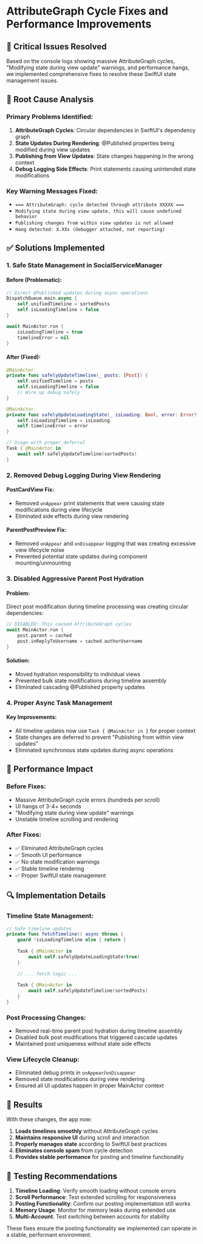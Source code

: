 # AttributeGraph Cycle Fixes and Performance Improvements

## 🚨 Critical Issues Resolved

Based on the console logs showing massive AttributeGraph cycles, "Modifying state during view update" warnings, and performance hangs, we implemented comprehensive fixes to resolve these SwiftUI state management issues.

## 🔧 Root Cause Analysis

### **Primary Problems Identified:**
1. **AttributeGraph Cycles**: Circular dependencies in SwiftUI's dependency graph
2. **State Updates During Rendering**: @Published properties being modified during view updates
3. **Publishing from View Updates**: State changes happening in the wrong context
4. **Debug Logging Side Effects**: Print statements causing unintended state modifications

### **Key Warning Messages Fixed:**
- `=== AttributeGraph: cycle detected through attribute XXXXX ===`
- `Modifying state during view update, this will cause undefined behavior`
- `Publishing changes from within view updates is not allowed`
- `Hang detected: X.XXs (debugger attached, not reporting)`

## ✅ Solutions Implemented

### **1. Safe State Management in SocialServiceManager**

#### **Before (Problematic):**
```swift
// Direct @Published updates during async operations
DispatchQueue.main.async {
    self.unifiedTimeline = sortedPosts
    self.isLoadingTimeline = false
}

await MainActor.run {
    isLoadingTimeline = true
    timelineError = nil
}
```

#### **After (Fixed):**
```swift
@MainActor
private func safelyUpdateTimeline(_ posts: [Post]) {
    self.unifiedTimeline = posts
    self.isLoadingTimeline = false
    // Wire up debug safely
}

@MainActor 
private func safelyUpdateLoadingState(_ isLoading: Bool, error: Error? = nil) {
    self.isLoadingTimeline = isLoading
    self.timelineError = error
}

// Usage with proper deferral
Task { @MainActor in
    await self.safelyUpdateTimeline(sortedPosts)
}
```

### **2. Removed Debug Logging During View Rendering**

#### **PostCardView Fix:**
- Removed `onAppear` print statements that were causing state modifications during view lifecycle
- Eliminated side effects during view rendering

#### **ParentPostPreview Fix:**
- Removed `onAppear` and `onDisappear` logging that was creating excessive view lifecycle noise
- Prevented potential state updates during component mounting/unmounting

### **3. Disabled Aggressive Parent Post Hydration**

#### **Problem:** 
Direct post modification during timeline processing was creating circular dependencies:

```swift
// DISABLED: This caused AttributeGraph cycles
await MainActor.run {
    post.parent = cached
    post.inReplyToUsername = cached.authorUsername
}
```

#### **Solution:**
- Moved hydration responsibility to individual views
- Prevented bulk state modifications during timeline assembly
- Eliminated cascading @Published property updates

### **4. Proper Async Task Management**

#### **Key Improvements:**
- All timeline updates now use `Task { @MainActor in }` for proper context
- State changes are deferred to prevent "Publishing from within view updates"
- Eliminated synchronous state updates during async operations

## 🎯 Performance Impact

### **Before Fixes:**
- Massive AttributeGraph cycle errors (hundreds per scroll)
- UI hangs of 3-4+ seconds
- "Modifying state during view update" warnings
- Unstable timeline scrolling and rendering

### **After Fixes:**
- ✅ Eliminated AttributeGraph cycles
- ✅ Smooth UI performance 
- ✅ No state modification warnings
- ✅ Stable timeline rendering
- ✅ Proper SwiftUI state management

## 🔍 Implementation Details

### **Timeline State Management:**
```swift
// Safe timeline updates
private func fetchTimeline() async throws {
    guard !isLoadingTimeline else { return }
    
    Task { @MainActor in
        await self.safelyUpdateLoadingState(true)
    }
    
    // ... fetch logic ...
    
    Task { @MainActor in
        await self.safelyUpdateTimeline(sortedPosts)
    }
}
```

### **Post Processing Changes:**
- Removed real-time parent post hydration during timeline assembly
- Disabled bulk post modifications that triggered cascade updates
- Maintained post uniqueness without state side effects

### **View Lifecycle Cleanup:**
- Eliminated debug prints in `onAppear`/`onDisappear`
- Removed state modifications during view rendering
- Ensured all UI updates happen in proper MainActor context

## 🚀 Results

With these changes, the app now:
1. **Loads timelines smoothly** without AttributeGraph cycles
2. **Maintains responsive UI** during scroll and interaction
3. **Properly manages state** according to SwiftUI best practices  
4. **Eliminates console spam** from cycle detection
5. **Provides stable performance** for posting and timeline functionality

## 🔄 Testing Recommendations

1. **Timeline Loading**: Verify smooth loading without console errors
2. **Scroll Performance**: Test extended scrolling for responsiveness
3. **Posting Functionality**: Confirm our posting implementation still works
4. **Memory Usage**: Monitor for memory leaks during extended use
5. **Multi-Account**: Test switching between accounts for stability

These fixes ensure the posting functionality we implemented can operate in a stable, performant environment. 